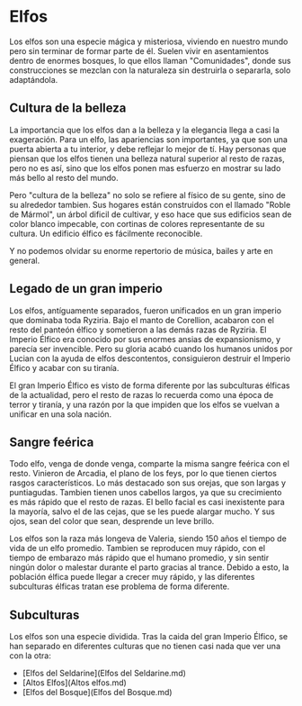 
# Elfos

Los elfos son una especie mágica y misteriosa, viviendo en nuestro mundo pero sin terminar de formar parte de él. Suelen vivir en asentamientos dentro de enormes bosques, lo que ellos llaman "Comunidades", donde sus construcciones se mezclan con la naturaleza sin destruirla o separarla, solo adaptándola. 


## Cultura de la belleza

La importancia que los elfos dan a la belleza y la elegancia llega a casi la exageración. Para un elfo, las apariencias son importantes, ya que son una puerta abierta a tu interior, y debe reflejar lo mejor de tí.
Hay personas que piensan que los elfos tienen una belleza natural superior al resto de razas, pero no es así, sino que los elfos ponen mas esfuerzo en mostrar su lado más bello al resto del mundo.

Pero "cultura de la belleza" no solo se refiere al físico de su gente, sino de su alrededor tambien. Sus hogares están construidos con el llamado "Roble de Mármol", un árbol dificil de cultivar, y eso hace que sus edificios sean de color blanco impecable, con cortinas de colores representante de su cultura. Un edificio élfico es fácilmente reconocible.

Y no podemos olvidar su enorme repertorio de música, bailes y arte en general.

## Legado de un gran imperio

Los elfos, antíguamente separados, fueron unificados en un gran imperio que dominaba toda Ryziria. Bajo el manto de Corellion, acabaron con el resto del panteón élfico y sometieron a las demás razas de Ryziria. El Imperio Élfico era conocido por sus enormes ansias de expansionismo, y parecía ser invencible. Pero su gloria acabó cuando los humanos unidos por Lucian con la ayuda de elfos descontentos, consiguieron destruir el Imperio Élfico y acabar con su tiranía.

El gran Imperio Élfico es visto de forma diferente por las subculturas élficas de la actualidad, pero el resto de razas lo recuerda como una época de terror y tiranía, y una razón por la que impiden que los elfos se vuelvan a unificar en una sola nación.

## Sangre feérica

Todo elfo, venga de donde venga, comparte la misma sangre feérica con el resto. Vinieron de Arcadia, el plano de los feys, por lo que tienen ciertos rasgos característicos.
Lo más destacado son sus orejas, que son largas y puntiagudas. Tambien tienen unos cabellos largos, ya que su crecimiento es más rápido que el resto de razas. El bello facial es casi inexistente para la mayoría, salvo el de las cejas, que se les puede alargar mucho.
Y sus ojos, sean del color que sean, desprende un leve brillo.

Los elfos son la raza más longeva de Valeria, siendo 150 años el tiempo de vida de un elfo promedio.
Tambien se reproducen muy rápido, con el tiempo de embarazo más rápido que el humano promedio, y sin sentir ningún dolor o malestar durante el parto gracias al trance. Debido a esto, la población élfica puede llegar a crecer muy rápido, y las diferentes subculturas élficas tratan ese problema de forma diferente.

## Subculturas

Los elfos son una especie dividida. Tras la caida del gran Imperio Élfico, se han separado en diferentes culturas que no tienen casi nada que ver una con la otra:
- [Elfos del Seldarine](Elfos del Seldarine.md)
- [Altos Elfos](Altos elfos.md)
- [Elfos del Bosque](Elfos del Bosque.md)




